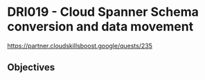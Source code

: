 # DRI019 - Cloud Spanner Schema conversion and data movement
https://partner.cloudskillsboost.google/quests/235

## Objectives


